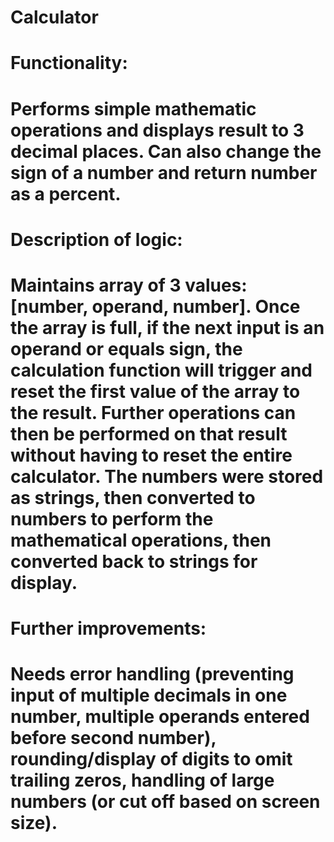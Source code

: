 # Calculator
#
# Functionality:
# Performs simple mathematic operations and displays result to 3 decimal places. Can also change the sign of a number and return number as a percent. 
#
# Description of logic:
# Maintains array of 3 values: [number, operand, number]. Once the array is full, if the next input is an operand or equals sign, the calculation function will trigger and reset the first value of the array to the result. Further operations can then be performed on that result without having to reset the entire calculator. The numbers were stored as strings, then converted to numbers to perform the mathematical operations, then converted back to strings for display. 
#
# Further improvements: 
# Needs error handling (preventing input of multiple decimals in one number, multiple operands entered before second number), rounding/display of digits to omit trailing zeros, handling of large numbers (or cut off based on screen size). 
